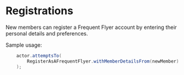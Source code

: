 # Registrations

New members can register a Frequent Flyer account by entering their personal details and preferences.

Sample usage:
```java
    actor.attemptsTo(
        RegisterAsAFrequentFlyer.withMemberDetailsFrom(newMember)
    );
```
